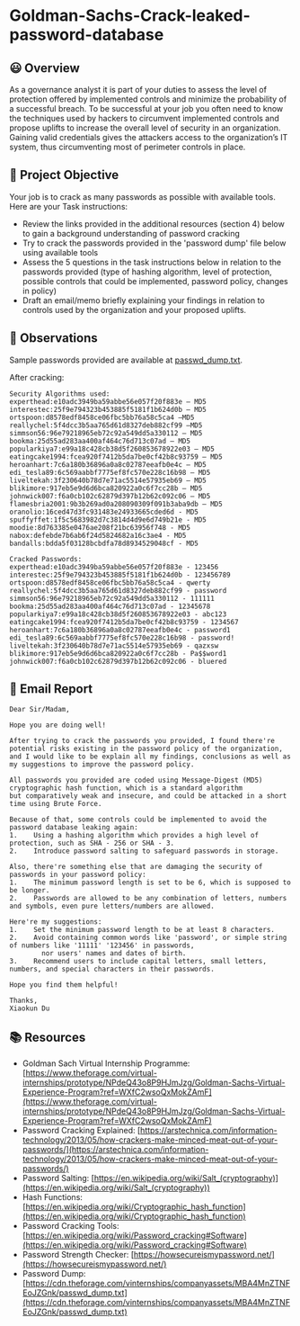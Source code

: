 # Goldman-Sachs-Crack-leaked-password-database
 ## 😃 Overview
 As a governance analyst it is part of your duties to assess the level of protection offered by implemented controls and minimize the probability of a successful breach. To be successful at your job you often need to know the techniques used by hackers to circumvent implemented controls and propose uplifts to increase the overall level of security in an organization. Gaining valid credentials gives the attackers access to the organization’s IT system, thus circumventing most of perimeter controls in place.
 
 ## 📌 Project Objective
 Your job is to crack as many passwords as possible with available tools. Here are your Task instructions:

- Review the links provided in the additional resources (section 4) below to gain a background understanding of password cracking
- Try to crack the passwords provided in the 'password dump' file below using available tools
- Assess the 5 questions in the task instructions below in relation to the passwords provided (type of hashing algorithm, level of protection, possible controls that could be implemented, password policy, changes in policy)
- Draft an email/memo briefly explaining your findings in relation to controls used by the organization and your proposed uplifts.

## 🔎 Observations
Sample passwords provided are available at [passwd_dump.txt](https://cdn.theforage.com/vinternships/companyassets/MBA4MnZTNFEoJZGnk/passwd_dump.txt).

After cracking:
```
Security Algorithms used: 
experthead:e10adc3949ba59abbe56e057f20f883e – MD5
interestec:25f9e794323b453885f5181f1b624d0b – MD5
ortspoon:d8578edf8458ce06fbc5bb76a58c5ca4 –MD5
reallychel:5f4dcc3b5aa765d61d8327deb882cf99 –MD5
simmson56:96e79218965eb72c92a549dd5a330112 – MD5
bookma:25d55ad283aa400af464c76d713c07ad – MD5 
popularkiya7:e99a18c428cb38d5f260853678922e03 – MD5
eatingcake1994:fcea920f7412b5da7be0cf42b8c93759 – MD5 
heroanhart:7c6a180b36896a0a8c02787eeafb0e4c – MD5
edi_tesla89:6c569aabbf7775ef8fc570e228c16b98 – MD5
liveltekah:3f230640b78d7e71ac5514e57935eb69 – MD5
blikimore:917eb5e9d6d6bca820922a0c6f7cc28b – MD5
johnwick007:f6a0cb102c62879d397b12b62c092c06 – MD5
flamesbria2001:9b3b269ad0a208090309f091b3aba9db – MD5
oranolio:16ced47d3fc931483e24933665cded6d - MD5
spuffyffet:1f5c5683982d7c3814d4d9e6d749b21e - MD5
moodie:8d763385e0476ae208f21bc63956f748 - MD5
nabox:defebde7b6ab6f24d5824682a16c3ae4 - MD5
bandalls:bdda5f03128bcbdfa78d8934529048cf - MD5

Cracked Passwords:
experthead:e10adc3949ba59abbe56e057f20f883e - 123456
interestec:25f9e794323b453885f5181f1b624d0b - 123456789
ortspoon:d8578edf8458ce06fbc5bb76a58c5ca4 - qwerty
reallychel:5f4dcc3b5aa765d61d8327deb882cf99 - password
simmson56:96e79218965eb72c92a549dd5a330112 - 111111
bookma:25d55ad283aa400af464c76d713c07ad - 12345678
popularkiya7:e99a18c428cb38d5f260853678922e03 - abc123
eatingcake1994:fcea920f7412b5da7be0cf42b8c93759 - 1234567
heroanhart:7c6a180b36896a0a8c02787eeafb0e4c - password1
edi_tesla89:6c569aabbf7775ef8fc570e228c16b98 - password!
liveltekah:3f230640b78d7e71ac5514e57935eb69 - qazxsw
blikimore:917eb5e9d6d6bca820922a0c6f7cc28b - Pa$$word1
johnwick007:f6a0cb102c62879d397b12b62c092c06 - bluered
```
## 📄 Email Report
```
Dear Sir/Madam,

Hope you are doing well!

After trying to crack the passwords you provided, I found there're potential risks existing in the password policy of the organization, 
and I would like to be explain all my findings, conclusions as well as my suggestions to improve the password policy.

All passwords you provided are coded using Message-Digest (MD5) cryptographic hash function, which is a standard algorithm 
but comparatively weak and insecure, and could be attacked in a short time using Brute Force.

Because of that, some controls could be implemented to avoid the password database leaking again:
1.    Using a hashing algorithm which provides a high level of protection, such as SHA - 256 or SHA - 3.
2.    Introduce password salting to safeguard passwords in storage.

Also, there're something else that are damaging the security of passwords in your password policy:
1.    The minimum password length is set to be 6, which is supposed to be longer.
2.    Passwords are allowed to be any combination of letters, numbers and symbols, even pure letters/numbers are allowed.

Here're my suggestions:
1.    Set the minimum password length to be at least 8 characters.
2.    Avoid containing common words like 'password', or simple string of numbers like '11111' '123456' in passwords, 
        nor users' names and dates of birth.
3.    Recommend users to include capital letters, small letters, numbers, and special characters in their passwords.

Hope you find them helpful!

Thanks,
Xiaokun Du

```
## 📚 Resources

- Goldman Sach Virtual Internship Programme: [https://www.theforage.com/virtual-internships/prototype/NPdeQ43o8P9HJmJzg/Goldman-Sachs-Virtual-Experience-Program?ref=WXfC2wsoQxMokZAmF](https://www.theforage.com/virtual-internships/prototype/NPdeQ43o8P9HJmJzg/Goldman-Sachs-Virtual-Experience-Program?ref=WXfC2wsoQxMokZAmF)
- Password Cracking Explained: [https://arstechnica.com/information-technology/2013/05/how-crackers-make-minced-meat-out-of-your-passwords/](https://arstechnica.com/information-technology/2013/05/how-crackers-make-minced-meat-out-of-your-passwords/)
- Password Salting: [https://en.wikipedia.org/wiki/Salt_(cryptography)](https://en.wikipedia.org/wiki/Salt_(cryptography))
- Hash Functions: [https://en.wikipedia.org/wiki/Cryptographic_hash_function](https://en.wikipedia.org/wiki/Cryptographic_hash_function)
- Password Cracking Tools: [https://en.wikipedia.org/wiki/Password_cracking#Software](https://en.wikipedia.org/wiki/Password_cracking#Software)
- Password Strength Checker: [https://howsecureismypassword.net/](https://howsecureismypassword.net/)
- Password Dump: [https://cdn.theforage.com/vinternships/companyassets/MBA4MnZTNFEoJZGnk/passwd_dump.txt](https://cdn.theforage.com/vinternships/companyassets/MBA4MnZTNFEoJZGnk/passwd_dump.txt)


 
